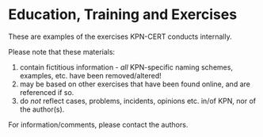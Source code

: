 # Education, Training and Exercises

These are examples of the exercises KPN-CERT conducts internally.

Please note that these materials:

1) contain fictitious information - _all_ KPN-specific naming schemes, examples, etc. have been removed/altered!
2) may be based on other exercises that have been found online, and are referenced if so.
3) do _not_ reflect cases, problems, incidents, opinions etc. in/of KPN, nor of the author(s).

For information/comments, please contact the authors.

